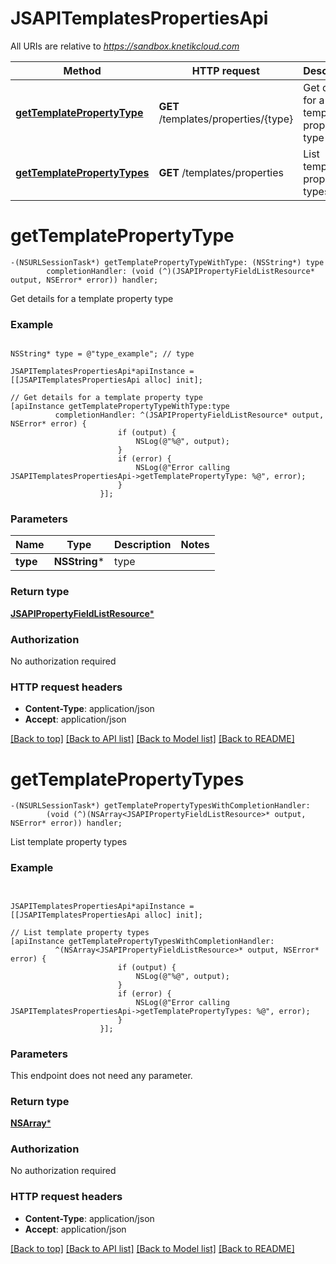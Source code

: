 # JSAPITemplatesPropertiesApi

All URIs are relative to *https://sandbox.knetikcloud.com*

Method | HTTP request | Description
------------- | ------------- | -------------
[**getTemplatePropertyType**](JSAPITemplatesPropertiesApi.md#gettemplatepropertytype) | **GET** /templates/properties/{type} | Get details for a template property type
[**getTemplatePropertyTypes**](JSAPITemplatesPropertiesApi.md#gettemplatepropertytypes) | **GET** /templates/properties | List template property types


# **getTemplatePropertyType**
```objc
-(NSURLSessionTask*) getTemplatePropertyTypeWithType: (NSString*) type
        completionHandler: (void (^)(JSAPIPropertyFieldListResource* output, NSError* error)) handler;
```

Get details for a template property type

### Example 
```objc

NSString* type = @"type_example"; // type

JSAPITemplatesPropertiesApi*apiInstance = [[JSAPITemplatesPropertiesApi alloc] init];

// Get details for a template property type
[apiInstance getTemplatePropertyTypeWithType:type
          completionHandler: ^(JSAPIPropertyFieldListResource* output, NSError* error) {
                        if (output) {
                            NSLog(@"%@", output);
                        }
                        if (error) {
                            NSLog(@"Error calling JSAPITemplatesPropertiesApi->getTemplatePropertyType: %@", error);
                        }
                    }];
```

### Parameters

Name | Type | Description  | Notes
------------- | ------------- | ------------- | -------------
 **type** | **NSString***| type | 

### Return type

[**JSAPIPropertyFieldListResource***](JSAPIPropertyFieldListResource.md)

### Authorization

No authorization required

### HTTP request headers

 - **Content-Type**: application/json
 - **Accept**: application/json

[[Back to top]](#) [[Back to API list]](../README.md#documentation-for-api-endpoints) [[Back to Model list]](../README.md#documentation-for-models) [[Back to README]](../README.md)

# **getTemplatePropertyTypes**
```objc
-(NSURLSessionTask*) getTemplatePropertyTypesWithCompletionHandler: 
        (void (^)(NSArray<JSAPIPropertyFieldListResource>* output, NSError* error)) handler;
```

List template property types

### Example 
```objc


JSAPITemplatesPropertiesApi*apiInstance = [[JSAPITemplatesPropertiesApi alloc] init];

// List template property types
[apiInstance getTemplatePropertyTypesWithCompletionHandler: 
          ^(NSArray<JSAPIPropertyFieldListResource>* output, NSError* error) {
                        if (output) {
                            NSLog(@"%@", output);
                        }
                        if (error) {
                            NSLog(@"Error calling JSAPITemplatesPropertiesApi->getTemplatePropertyTypes: %@", error);
                        }
                    }];
```

### Parameters
This endpoint does not need any parameter.

### Return type

[**NSArray<JSAPIPropertyFieldListResource>***](JSAPIPropertyFieldListResource.md)

### Authorization

No authorization required

### HTTP request headers

 - **Content-Type**: application/json
 - **Accept**: application/json

[[Back to top]](#) [[Back to API list]](../README.md#documentation-for-api-endpoints) [[Back to Model list]](../README.md#documentation-for-models) [[Back to README]](../README.md)

